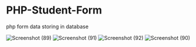 # PHP-Student-Form
php form data storing in database

![Screenshot (89)](https://github.com/user-attachments/assets/e2ffdfbf-2c8d-401b-b407-fbb991187583)
![Screenshot (91)](https://github.com/user-attachments/assets/4b0ae671-75ea-4e90-a013-af50c6a399da)
![Screenshot (92)](https://github.com/user-attachments/assets/6e3e9ec9-67ee-43c3-8021-d27da7cbf9d9)
![Screenshot (90)](https://github.com/user-attachments/assets/ab02852c-74cc-476a-9f4a-558987d5fa81)
